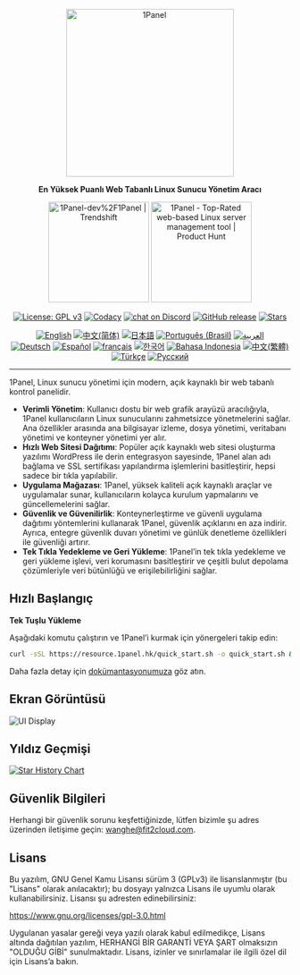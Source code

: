 <p align="center"><a href="https://1panel.hk"><img src="https://resource.1panel.hk/img/1panel-logo.png" alt="1Panel" width="300" /></a></p>
<p align="center"><b>En Yüksek Puanlı Web Tabanlı Linux Sunucu Yönetim Aracı</b></p>
<p align="center">
  <a href="https://trendshift.io/repositories/2462" target="_blank"><img src="https://trendshift.io/api/badge/repositories/2462" alt="1Panel-dev%2F1Panel | Trendshift" style="width: 180px; height: auto;" /></a>
  <a href="https://www.producthunt.com/posts/1panel?embed=true&utm_source=badge-featured&utm_medium=badge&utm_souce=badge-1panel" target="_blank"><img src="https://api.producthunt.com/widgets/embed-image/v1/featured.svg?post_id=639696&theme=light" alt="1Panel - Top&#0045;Rated&#0032;web&#0045;based&#0032;Linux&#0032;server&#0032;management&#0032;tool | Product Hunt" style="width: 180px; height: auto;" /></a>
</p>
<p align="center">
  <a href="https://www.gnu.org/licenses/gpl-3.0.html"><img src="https://shields.io/github/license/1Panel-dev/1Panel?color=%231890FF" alt="License: GPL v3"></a>
  <a href="https://app.codacy.com/gh/1Panel-dev/1Panel?utm_source=github.com&utm_medium=referral&utm_content=1Panel-dev/1Panel&utm_campaign=Badge_Grade_Dashboard"><img src="https://app.codacy.com/project/badge/Grade/da67574fd82b473992781d1386b937ef" alt="Codacy"></a>
  <a href="https://discord.gg/bUpUqWqdRr" target="_blank">
        <img src="https://img.shields.io/discord/1318846410149335080?logo=discord&labelColor=%20%235462eb&logoColor=%20%23f5f5f5&color=%20%235462eb"
            alt="chat on Discord"></a>  
  <a href="https://github.com/1Panel-dev/1Panel/releases"><img src="https://img.shields.io/github/v/release/1Panel-dev/1Panel" alt="GitHub release"></a>
  <a href="https://github.com/1Panel-dev/1Panel"><img src="https://img.shields.io/github/stars/1Panel-dev/1Panel?color=%231890FF&style=flat-square" alt="Stars"></a><br>
</p>
<p align="center">
  <a href="/README.md"><img alt="English" src="https://img.shields.io/badge/English-d9d9d9"></a>
  <a href="/docs/README.zh-Hans.md"><img alt="中文(简体)" src="https://img.shields.io/badge/中文(简体)-d9d9d9"></a>
  <a href="/docs/README.ja.md"><img alt="日本語" src="https://img.shields.io/badge/日本語-d9d9d9"></a>
  <a href="/docs/README.pt-br.md"><img alt="Português (Brasil)" src="https://img.shields.io/badge/Português (Brasil)-d9d9d9"></a>
  <a href="/docs/README.ar.md"><img alt="العربية" src="https://img.shields.io/badge/العربية-d9d9d9"></a><br>
  <a href="/docs/README.de.md"><img alt="Deutsch" src="https://img.shields.io/badge/Deutsch-d9d9d9"></a>
  <a href="/docs/README.es.md"><img alt="Español" src="https://img.shields.io/badge/Español-d9d9d9"></a>
  <a href="/docs/README.fr.md"><img alt="français" src="https://img.shields.io/badge/français-d9d9d9"></a>
  <a href="/docs/README.ko.md"><img alt="한국어" src="https://img.shields.io/badge/한국어-d9d9d9"></a>
  <a href="/docs/README.id.md"><img alt="Bahasa Indonesia" src="https://img.shields.io/badge/Bahasa Indonesia-d9d9d9"></a>
  <a href="/docs/README.zh-Hant.md"><img alt="中文(繁體)" src="https://img.shields.io/badge/中文(繁體)-d9d9d9"></a>
  <a href="/docs/README.tr.md"><img alt="Türkçe" src="https://img.shields.io/badge/Türkçe-d9d9d9"></a>
  <a href="/docs/README.ru.md"><img alt="Русский" src="https://img.shields.io/badge/%D0%A0%D1%83%D1%81%D1%81%D0%BA%D0%B8%D0%B9-d9d9d9"></a>
</p>

------------------------------

1Panel, Linux sunucu yönetimi için modern, açık kaynaklı bir web tabanlı kontrol panelidir.

- **Verimli Yönetim**: Kullanıcı dostu bir web grafik arayüzü aracılığıyla, 1Panel kullanıcıların Linux sunucularını zahmetsizce yönetmelerini sağlar. Ana özellikler arasında ana bilgisayar izleme, dosya yönetimi, veritabanı yönetimi ve konteyner yönetimi yer alır.
- **Hızlı Web Sitesi Dağıtımı**: Popüler açık kaynaklı web sitesi oluşturma yazılımı WordPress ile derin entegrasyon sayesinde, 1Panel alan adı bağlama ve SSL sertifikası yapılandırma işlemlerini basitleştirir, hepsi sadece bir tıkla yapılabilir.
- **Uygulama Mağazası**: 1Panel, yüksek kaliteli açık kaynaklı araçlar ve uygulamalar sunar, kullanıcıların kolayca kurulum yapmalarını ve güncellemelerini sağlar.
- **Güvenlik ve Güvenilirlik**: Konteynerleştirme ve güvenli uygulama dağıtımı yöntemlerini kullanarak 1Panel, güvenlik açıklarını en aza indirir. Ayrıca, entegre güvenlik duvarı yönetimi ve günlük denetleme özellikleri ile güvenliği artırır.
- **Tek Tıkla Yedekleme ve Geri Yükleme**: 1Panel’in tek tıkla yedekleme ve geri yükleme işlevi, veri korumasını basitleştirir ve çeşitli bulut depolama çözümleriyle veri bütünlüğü ve erişilebilirliğini sağlar.

## Hızlı Başlangıç

**Tek Tuşlu Yükleme**

Aşağıdaki komutu çalıştırın ve 1Panel’i kurmak için yönergeleri takip edin:

```sh
curl -sSL https://resource.1panel.hk/quick_start.sh -o quick_start.sh && bash quick_start.sh
```

Daha fazla detay için [dokümantasyonumuza](https://docs.1panel.hk/quick_start/) göz atın.

## Ekran Görüntüsü

![UI Display](https://resource.1panel.hk/img/1panel.png)

## Yıldız Geçmişi

[![Star History Chart](https://api.star-history.com/svg?repos=1Panel-dev/1Panel&type=Date)](https://star-history.com/#1Panel-dev/1Panel&Date)

## Güvenlik Bilgileri

Herhangi bir güvenlik sorunu keşfettiğinizde, lütfen bizimle şu adres üzerinden iletişime geçin: wanghe@fit2cloud.com.

## Lisans

Bu yazılım, GNU Genel Kamu Lisansı sürüm 3 (GPLv3) ile lisanslanmıştır (bu "Lisans" olarak anılacaktır); bu dosyayı yalnızca Lisans ile uyumlu olarak kullanabilirsiniz. Lisansı şu adresten edinebilirsiniz:

<https://www.gnu.org/licenses/gpl-3.0.html>

Uygulanan yasalar gereği veya yazılı olarak kabul edilmedikçe, Lisans altında dağıtılan yazılım, HERHANGİ BİR GARANTİ VEYA ŞART olmaksızın "OLDUĞU GİBİ" sunulmaktadır. Lisans, izinler ve sınırlamalar ile ilgili özel dil için Lisans’a bakın.